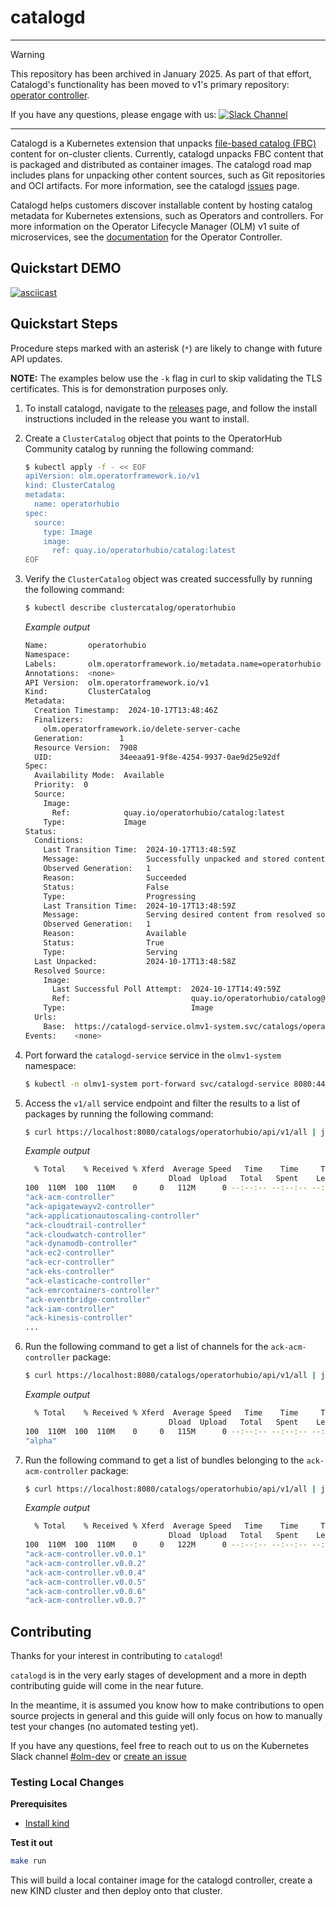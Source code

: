 # catalogd

---
> [!WARNING]
> This repository has been archived in January 2025.
> As part of that effort, Catalogd's functionality has been moved to v1's primary repository: [operator controller](https://github.com/operator-framework/operator-controller).

If you have any questions, please engage with us: [![Slack Channel](https://img.shields.io/badge/chat-4A154B?logo=slack&logoColor=white "Slack Channel")](https://kubernetes.slack.com/archives/C0181L6JYQ2)

---

Catalogd is a Kubernetes extension that unpacks [file-based catalog (FBC)](https://olm.operatorframework.io/docs/reference/file-based-catalogs/#docs) content for on-cluster clients. Currently, catalogd unpacks FBC content that is packaged and distributed as container images. The catalogd road map includes plans for unpacking other content sources, such as Git repositories and OCI artifacts. For more information, see the catalogd [issues](https://github.com/operator-framework/catalogd/issues/) page. 

Catalogd helps customers discover installable content by hosting catalog metadata for Kubernetes extensions, such as Operators and controllers. For more information on the Operator Lifecycle Manager (OLM) v1 suite of microservices, see the [documentation](https://github.com/operator-framework/operator-controller/tree/main/docs) for the Operator Controller.

## Quickstart DEMO
[![asciicast](https://asciinema.org/a/682344.svg)](https://asciinema.org/a/682344)

## Quickstart Steps
Procedure steps marked with an asterisk (`*`) are likely to change with future API updates.

**NOTE:** The examples below use the `-k` flag in curl to skip validating the TLS certificates. This is for demonstration purposes only.

1. To install catalogd, navigate to the [releases](https://github.com/operator-framework/catalogd/releases/) page, and follow the install instructions included in the release you want to install.

1. Create a `ClusterCatalog` object that points to the OperatorHub Community catalog by running the following command:

    ```sh
    $ kubectl apply -f - << EOF
    apiVersion: olm.operatorframework.io/v1
    kind: ClusterCatalog
    metadata:
      name: operatorhubio
    spec:
      source:
        type: Image
        image:
          ref: quay.io/operatorhubio/catalog:latest
    EOF
    ```

1. Verify the `ClusterCatalog` object was created successfully by running the following command:

    ```sh
    $ kubectl describe clustercatalog/operatorhubio
    ```
    
    *Example output*
    ```sh
    Name:         operatorhubio
    Namespace:
    Labels:       olm.operatorframework.io/metadata.name=operatorhubio
    Annotations:  <none>
    API Version:  olm.operatorframework.io/v1
    Kind:         ClusterCatalog
    Metadata:
      Creation Timestamp:  2024-10-17T13:48:46Z
      Finalizers:
        olm.operatorframework.io/delete-server-cache
      Generation:        1
      Resource Version:  7908
      UID:               34eeaa91-9f8e-4254-9937-0ae9d25e92df
    Spec:
      Availability Mode:  Available
      Priority:  0
      Source:
        Image:
          Ref:            quay.io/operatorhubio/catalog:latest
        Type:             Image
    Status:
      Conditions:
        Last Transition Time:  2024-10-17T13:48:59Z
        Message:               Successfully unpacked and stored content from resolved source
        Observed Generation:   1
        Reason:                Succeeded
        Status:                False
        Type:                  Progressing
        Last Transition Time:  2024-10-17T13:48:59Z
        Message:               Serving desired content from resolved source
        Observed Generation:   1
        Reason:                Available
        Status:                True
        Type:                  Serving
      Last Unpacked:           2024-10-17T13:48:58Z
      Resolved Source:
        Image:
          Last Successful Poll Attempt:  2024-10-17T14:49:59Z
          Ref:                           quay.io/operatorhubio/catalog@sha256:82be554b15ff246d8cc428f8d2f4cf5857c02ce3225d95d92a769ea3095e1fc7
        Type:                            Image
      Urls:
        Base:  https://catalogd-service.olmv1-system.svc/catalogs/operatorhubio
    Events:    <none>
   ```

1. Port forward the `catalogd-service` service in the `olmv1-system` namespace:
    ```sh
    $ kubectl -n olmv1-system port-forward svc/catalogd-service 8080:443
    ```

1. Access the `v1/all` service endpoint and filter the results to a list of packages by running the following command:

    ```sh
    $ curl https://localhost:8080/catalogs/operatorhubio/api/v1/all | jq -s '.[] | select(.schema == "olm.package") | .name'
    ```

    *Example output*
    ```sh
      % Total    % Received % Xferd  Average Speed   Time    Time     Time  Current
                                    Dload  Upload   Total   Spent    Left  Speed
    100  110M  100  110M    0     0   112M      0 --:--:-- --:--:-- --:--:--  112M
    "ack-acm-controller"
    "ack-apigatewayv2-controller"
    "ack-applicationautoscaling-controller"
    "ack-cloudtrail-controller"
    "ack-cloudwatch-controller"
    "ack-dynamodb-controller"
    "ack-ec2-controller"
    "ack-ecr-controller"
    "ack-eks-controller"
    "ack-elasticache-controller"
    "ack-emrcontainers-controller"
    "ack-eventbridge-controller"
    "ack-iam-controller"
    "ack-kinesis-controller"
    ...
    ```
1. Run the following command to get a list of channels for the `ack-acm-controller` package:

    ```sh
    $ curl https://localhost:8080/catalogs/operatorhubio/api/v1/all | jq -s '.[] | select(.schema == "olm.channel") | select(.package == "ack-acm-controller") | .name'
    ```

    *Example output*
    ```sh
      % Total    % Received % Xferd  Average Speed   Time    Time     Time  Current
                                    Dload  Upload   Total   Spent    Left  Speed
    100  110M  100  110M    0     0   115M      0 --:--:-- --:--:-- --:--:--  116M
    "alpha"
    ```

1. Run the following command to get a list of bundles belonging to the `ack-acm-controller` package:

    ```sh
    $ curl https://localhost:8080/catalogs/operatorhubio/api/v1/all | jq -s '.[] | select(.schema == "olm.bundle") | select(.package == "ack-acm-controller") | .name'
    ```
    
    *Example output*
    ```sh
      % Total    % Received % Xferd  Average Speed   Time    Time     Time  Current
                                    Dload  Upload   Total   Spent    Left  Speed
    100  110M  100  110M    0     0   122M      0 --:--:-- --:--:-- --:--:--  122M
    "ack-acm-controller.v0.0.1"
    "ack-acm-controller.v0.0.2"
    "ack-acm-controller.v0.0.4"
    "ack-acm-controller.v0.0.5"
    "ack-acm-controller.v0.0.6"
    "ack-acm-controller.v0.0.7"
    ```

## Contributing
Thanks for your interest in contributing to `catalogd`!

`catalogd` is in the very early stages of development and a more in depth contributing guide will come in the near future.

In the meantime, it is assumed you know how to make contributions to open source projects in general and this guide will only focus on how to manually test your changes (no automated testing yet).

If you have any questions, feel free to reach out to us on the Kubernetes Slack channel [#olm-dev](https://kubernetes.slack.com/archives/C0181L6JYQ2) or [create an issue](https://github.com/operator-framework/catalogd/issues/new)
### Testing Local Changes
**Prerequisites**
- [Install kind](https://kind.sigs.k8s.io/docs/user/quick-start/#installation)

**Test it out**

```sh
make run
```

This will build a local container image for the catalogd controller, create a new KIND cluster and then deploy onto that cluster.
